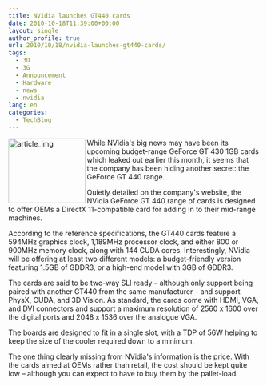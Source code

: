 ```yaml
---
title: NVidia launches GT440 cards
date: 2010-10-18T11:39:00+00:00
layout: single
author_profile: true
url: 2010/10/18/nvidia-launches-gt440-cards/
tags:
  - 3D
  - 3G
  - Announcement
  - Hardware
  - news
  - nvidia
lang: en
categories: 
  - TechBlog
---
```

[<img title="article_img" border="0" alt="article_img" align="left" src="http://lh3.ggpht.com/_vaUVXcmC3OI/TLwq6kQg2cI/AAAAAAAACs8/v0PrQ7CTHUk/article_img_thumb%5B3%5D.jpg?imgmax=800" width="154" height="129" />](http://lh4.ggpht.com/_vaUVXcmC3OI/TLwq5QEWbAI/AAAAAAAACs4/1lQWhMu5ATw/s1600-h/article_img%5B5%5D.jpg)While NVidia's big news may have been its upcoming budget-range GeForce GT 430 1GB cards which leaked out earlier this month, it seems that the company has been hiding another secret: the GeForce GT 440 range.

Quietly detailed on the company's website, the NVidia GeForce GT 440 range of cards is designed to offer OEMs a DirectX 11-compatible card for adding in to their mid-range machines.

According to the reference specifications, the GT440 cards feature a 594MHz graphics clock, 1,189MHz processor clock, and either 800 or 900MHz memory clock, along with 144 CUDA cores. Interestingly, NVidia will be offering at least two different models: a budget-friendly version featuring 1.5GB of GDDR3, or a high-end model with 3GB of GDDR3.

The cards are said to be two-way SLI ready – although only support being paired with another GT440 from the same manufacturer – and support PhysX, CUDA, and 3D Vision. As standard, the cards come with HDMI, VGA, and DVI connectors and support a maximum resolution of 2560 x 1600 over the digital ports and 2048 x 1536 over the analogue VGA.

The boards are designed to fit in a single slot, with a TDP of 56W helping to keep the size of the cooler required down to a minimum.

The one thing clearly missing from NVidia's information is the price. With the cards aimed at OEMs rather than retail, the cost should be kept quite low – although you can expect to have to buy them by the pallet-load.